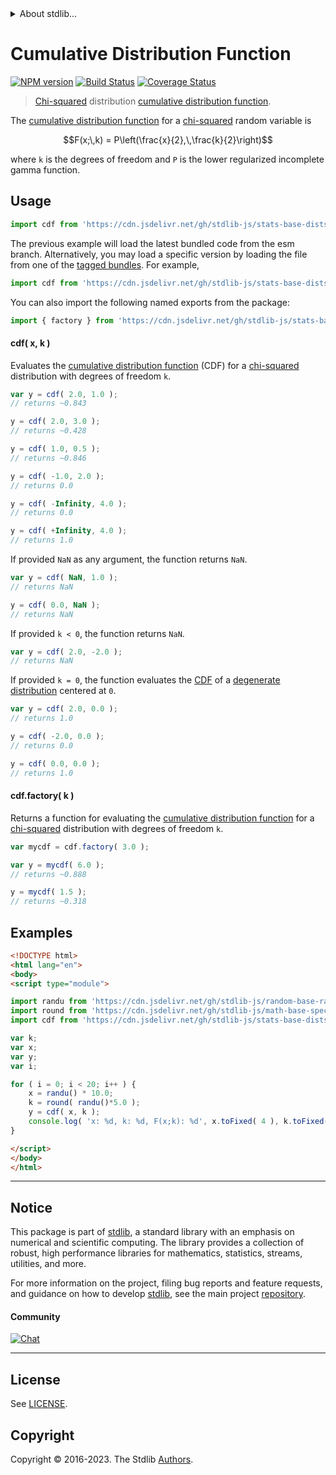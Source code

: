<!--

@license Apache-2.0

Copyright (c) 2018 The Stdlib Authors.

Licensed under the Apache License, Version 2.0 (the "License");
you may not use this file except in compliance with the License.
You may obtain a copy of the License at

   http://www.apache.org/licenses/LICENSE-2.0

Unless required by applicable law or agreed to in writing, software
distributed under the License is distributed on an "AS IS" BASIS,
WITHOUT WARRANTIES OR CONDITIONS OF ANY KIND, either express or implied.
See the License for the specific language governing permissions and
limitations under the License.

-->


<details>
  <summary>
    About stdlib...
  </summary>
  <p>We believe in a future in which the web is a preferred environment for numerical computation. To help realize this future, we've built stdlib. stdlib is a standard library, with an emphasis on numerical and scientific computation, written in JavaScript (and C) for execution in browsers and in Node.js.</p>
  <p>The library is fully decomposable, being architected in such a way that you can swap out and mix and match APIs and functionality to cater to your exact preferences and use cases.</p>
  <p>When you use stdlib, you can be absolutely certain that you are using the most thorough, rigorous, well-written, studied, documented, tested, measured, and high-quality code out there.</p>
  <p>To join us in bringing numerical computing to the web, get started by checking us out on <a href="https://github.com/stdlib-js/stdlib">GitHub</a>, and please consider <a href="https://opencollective.com/stdlib">financially supporting stdlib</a>. We greatly appreciate your continued support!</p>
</details>

# Cumulative Distribution Function

[![NPM version][npm-image]][npm-url] [![Build Status][test-image]][test-url] [![Coverage Status][coverage-image]][coverage-url] <!-- [![dependencies][dependencies-image]][dependencies-url] -->

> [Chi-squared][chisquare-distribution] distribution [cumulative distribution function][cdf].

<section class="intro">

The [cumulative distribution function][cdf] for a [chi-squared][chisquare-distribution] random variable is

<!-- <equation class="equation" label="eq:chisquare_cdf" align="center" raw="F(x;\,k) = P\left(\frac{x}{2},\,\frac{k}{2}\right)" alt="Cumulative distribution function for a chi-squared distribution."> -->

```math
F(x;\,k) = P\left(\frac{x}{2},\,\frac{k}{2}\right)
```

<!-- <div class="equation" align="center" data-raw-text="F(x;\,k) = P\left(\frac{x}{2},\,\frac{k}{2}\right)" data-equation="eq:chisquare_cdf">
    <img src="https://cdn.jsdelivr.net/gh/stdlib-js/stdlib@591cf9d5c3a0cd3c1ceec961e5c49d73a68374cb/lib/node_modules/@stdlib/stats/base/dists/chisquare/cdf/docs/img/equation_chisquare_cdf.svg" alt="Cumulative distribution function for a chi-squared distribution.">
    <br>
</div> -->

<!-- </equation> -->

where `k` is the degrees of freedom and `P` is the lower regularized incomplete gamma function.

</section>

<!-- /.intro -->



<section class="usage">

## Usage

```javascript
import cdf from 'https://cdn.jsdelivr.net/gh/stdlib-js/stats-base-dists-chisquare-cdf@esm/index.mjs';
```
The previous example will load the latest bundled code from the esm branch. Alternatively, you may load a specific version by loading the file from one of the [tagged bundles](https://github.com/stdlib-js/stats-base-dists-chisquare-cdf/tags). For example,

```javascript
import cdf from 'https://cdn.jsdelivr.net/gh/stdlib-js/stats-base-dists-chisquare-cdf@v0.1.0-esm/index.mjs';
```

You can also import the following named exports from the package:

```javascript
import { factory } from 'https://cdn.jsdelivr.net/gh/stdlib-js/stats-base-dists-chisquare-cdf@esm/index.mjs';
```

#### cdf( x, k )

Evaluates the [cumulative distribution function][cdf] (CDF) for a [chi-squared][chisquare-distribution] distribution with degrees of freedom `k`.

```javascript
var y = cdf( 2.0, 1.0 );
// returns ~0.843

y = cdf( 2.0, 3.0 );
// returns ~0.428

y = cdf( 1.0, 0.5 );
// returns ~0.846

y = cdf( -1.0, 2.0 );
// returns 0.0

y = cdf( -Infinity, 4.0 );
// returns 0.0

y = cdf( +Infinity, 4.0 );
// returns 1.0
```

If provided `NaN` as any argument, the function returns `NaN`.

```javascript
var y = cdf( NaN, 1.0 );
// returns NaN

y = cdf( 0.0, NaN );
// returns NaN
```

If provided `k < 0`, the function returns `NaN`.

```javascript
var y = cdf( 2.0, -2.0 );
// returns NaN
```

If provided `k = 0`, the function evaluates the [CDF][cdf] of a [degenerate distribution][degenerate-distribution] centered at `0`.

```javascript
var y = cdf( 2.0, 0.0 );
// returns 1.0

y = cdf( -2.0, 0.0 );
// returns 0.0

y = cdf( 0.0, 0.0 );
// returns 1.0
```

#### cdf.factory( k )

Returns a function for evaluating the [cumulative distribution function][cdf] for a [chi-squared][chisquare-distribution] distribution with degrees of freedom `k`.

```javascript
var mycdf = cdf.factory( 3.0 );

var y = mycdf( 6.0 );
// returns ~0.888

y = mycdf( 1.5 );
// returns ~0.318
```

</section>

<!-- /.usage -->

<section class="examples">

## Examples

<!-- eslint no-undef: "error" -->

```html
<!DOCTYPE html>
<html lang="en">
<body>
<script type="module">

import randu from 'https://cdn.jsdelivr.net/gh/stdlib-js/random-base-randu@esm/index.mjs';
import round from 'https://cdn.jsdelivr.net/gh/stdlib-js/math-base-special-round@esm/index.mjs';
import cdf from 'https://cdn.jsdelivr.net/gh/stdlib-js/stats-base-dists-chisquare-cdf@esm/index.mjs';

var k;
var x;
var y;
var i;

for ( i = 0; i < 20; i++ ) {
    x = randu() * 10.0;
    k = round( randu()*5.0 );
    y = cdf( x, k );
    console.log( 'x: %d, k: %d, F(x;k): %d', x.toFixed( 4 ), k.toFixed( 4 ), y.toFixed( 4 ) );
}

</script>
</body>
</html>
```

</section>

<!-- /.examples -->

<!-- Section for related `stdlib` packages. Do not manually edit this section, as it is automatically populated. -->

<section class="related">

</section>

<!-- /.related -->

<!-- Section for all links. Make sure to keep an empty line after the `section` element and another before the `/section` close. -->


<section class="main-repo" >

* * *

## Notice

This package is part of [stdlib][stdlib], a standard library with an emphasis on numerical and scientific computing. The library provides a collection of robust, high performance libraries for mathematics, statistics, streams, utilities, and more.

For more information on the project, filing bug reports and feature requests, and guidance on how to develop [stdlib][stdlib], see the main project [repository][stdlib].

#### Community

[![Chat][chat-image]][chat-url]

---

## License

See [LICENSE][stdlib-license].


## Copyright

Copyright &copy; 2016-2023. The Stdlib [Authors][stdlib-authors].

</section>

<!-- /.stdlib -->

<!-- Section for all links. Make sure to keep an empty line after the `section` element and another before the `/section` close. -->

<section class="links">

[npm-image]: http://img.shields.io/npm/v/@stdlib/stats-base-dists-chisquare-cdf.svg
[npm-url]: https://npmjs.org/package/@stdlib/stats-base-dists-chisquare-cdf

[test-image]: https://github.com/stdlib-js/stats-base-dists-chisquare-cdf/actions/workflows/test.yml/badge.svg?branch=v0.1.0
[test-url]: https://github.com/stdlib-js/stats-base-dists-chisquare-cdf/actions/workflows/test.yml?query=branch:v0.1.0

[coverage-image]: https://img.shields.io/codecov/c/github/stdlib-js/stats-base-dists-chisquare-cdf/main.svg
[coverage-url]: https://codecov.io/github/stdlib-js/stats-base-dists-chisquare-cdf?branch=main

<!--

[dependencies-image]: https://img.shields.io/david/stdlib-js/stats-base-dists-chisquare-cdf.svg
[dependencies-url]: https://david-dm.org/stdlib-js/stats-base-dists-chisquare-cdf/main

-->

[chat-image]: https://img.shields.io/gitter/room/stdlib-js/stdlib.svg
[chat-url]: https://app.gitter.im/#/room/#stdlib-js_stdlib:gitter.im

[stdlib]: https://github.com/stdlib-js/stdlib

[stdlib-authors]: https://github.com/stdlib-js/stdlib/graphs/contributors

[umd]: https://github.com/umdjs/umd
[es-module]: https://developer.mozilla.org/en-US/docs/Web/JavaScript/Guide/Modules

[deno-url]: https://github.com/stdlib-js/stats-base-dists-chisquare-cdf/tree/deno
[umd-url]: https://github.com/stdlib-js/stats-base-dists-chisquare-cdf/tree/umd
[esm-url]: https://github.com/stdlib-js/stats-base-dists-chisquare-cdf/tree/esm
[branches-url]: https://github.com/stdlib-js/stats-base-dists-chisquare-cdf/blob/main/branches.md

[stdlib-license]: https://raw.githubusercontent.com/stdlib-js/stats-base-dists-chisquare-cdf/main/LICENSE

[cdf]: https://en.wikipedia.org/wiki/Cumulative_distribution_function

[chisquare-distribution]: https://en.wikipedia.org/wiki/Chi-squared_distribution

[degenerate-distribution]: https://en.wikipedia.org/wiki/Degenerate_distribution

</section>

<!-- /.links -->
